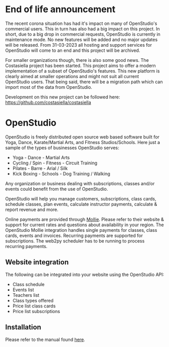 # End of life announcement

The recent corona situation has had it's impact on many of OpenStudio's commercial users. This in turn has also had a big impact on this project. In short, due to a big drop in commercial requests, OpenStudio is currently in maintenance mode. No new features will be added and no major updates will be released. From 31-03-2023 all hosting and support services for OpenStudio will come to an end and this project will be archived.

For smaller organizations though, there is also some good news. The Costasiella project has been started. This project aims to offer a modern implementation of a subset of OpenStudio's features. This new platform is clearly aimed at smaller operations and might not suit all current OpenStudio users. That being said, there will be a migration path which can import most of the data from OpenStudio. 

Development on this new project can be followed here:
https://github.com/costasiella/costasiella


# OpenStudio

OpenStudio is freely distributed open source web based software built for Yoga, Dance, Karate/Martial Arts, and Fitness Studios/Schools. Here just a sample of the types of businesses OpenStudio serves:

- Yoga            - Dance        - Martial Arts
- Cycling / Spin  - Fitness      - Circuit Training
- Pilates         - Barre        - Arial / Silk
- Kick Boxing     - Schools      - Dog Training / Walking

Any organization or business dealing with subscriptions, classes and/or events could benefit from the use of OpenStudio.

OpenStudio will help you manage customers, subscriptions, class cards, schedule classes, plan events, calculate instructor payments, calculate & report revenue and more.

Online payments are provided through [Mollie](https://www.mollie.com/en). Please refer to their website & support for current rates and questions about availability in your region.
The OpenStudio Mollie integration handles single payments for classes, class cards, events and invoices. Recurring payments are supported for subscriptions. The web2py scheduler has to be running to process recurring payments.

## Website integration

The following can be integrated into your website using the OpenStudio API:

- Class schedule
- Events list
- Teachers list
- Class types offered
- Price list class cards
- Price list subscriptions


## Installation

Please refer to the manual found [here](http://openstudio-docs.readthedocs.io/en/latest/).

